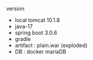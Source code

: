 version
  - local tomcat 10.1.8
  - java-17
  - spring boot 3.0.6
  - gradle
  - artifact : plain.war (exploded)
  - DB : docker mariaDB

